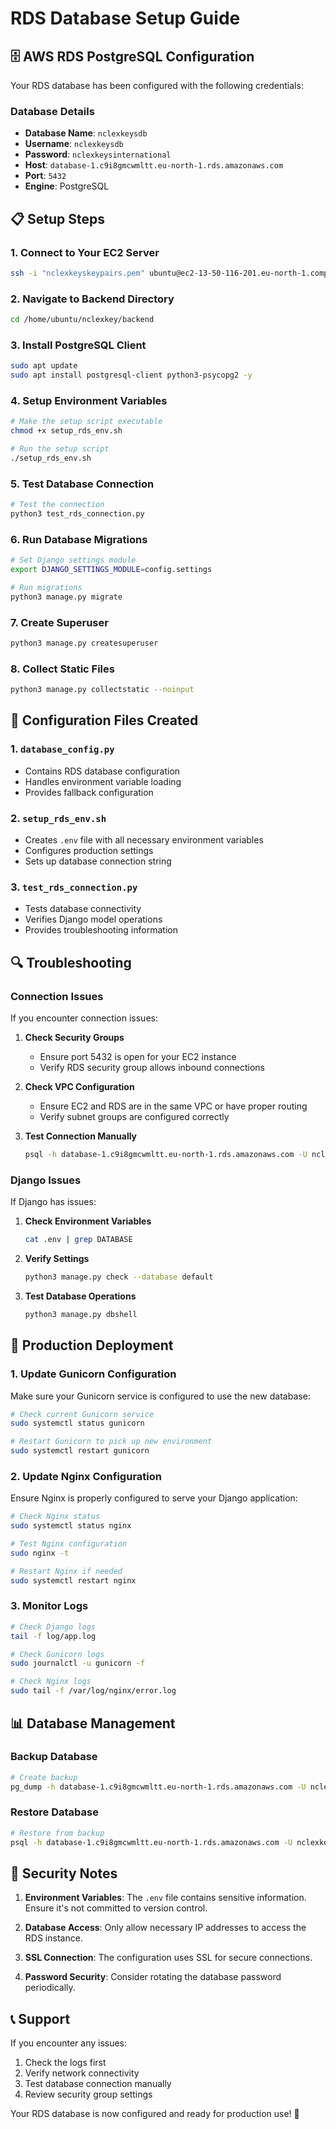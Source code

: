 # RDS Database Setup Guide

## 🗄️ AWS RDS PostgreSQL Configuration

Your RDS database has been configured with the following credentials:

### Database Details
- **Database Name**: `nclexkeysdb`
- **Username**: `nclexkeysdb`
- **Password**: `nclexkeysinternational`
- **Host**: `database-1.c9i8gmcwmltt.eu-north-1.rds.amazonaws.com`
- **Port**: `5432`
- **Engine**: PostgreSQL

## 📋 Setup Steps

### 1. Connect to Your EC2 Server
```bash
ssh -i "nclexkeyskeypairs.pem" ubuntu@ec2-13-50-116-201.eu-north-1.compute.amazonaws.com
```

### 2. Navigate to Backend Directory
```bash
cd /home/ubuntu/nclexkey/backend
```

### 3. Install PostgreSQL Client
```bash
sudo apt update
sudo apt install postgresql-client python3-psycopg2 -y
```

### 4. Setup Environment Variables
```bash
# Make the setup script executable
chmod +x setup_rds_env.sh

# Run the setup script
./setup_rds_env.sh
```

### 5. Test Database Connection
```bash
# Test the connection
python3 test_rds_connection.py
```

### 6. Run Database Migrations
```bash
# Set Django settings module
export DJANGO_SETTINGS_MODULE=config.settings

# Run migrations
python3 manage.py migrate
```

### 7. Create Superuser
```bash
python3 manage.py createsuperuser
```

### 8. Collect Static Files
```bash
python3 manage.py collectstatic --noinput
```

## 🔧 Configuration Files Created

### 1. `database_config.py`
- Contains RDS database configuration
- Handles environment variable loading
- Provides fallback configuration

### 2. `setup_rds_env.sh`
- Creates `.env` file with all necessary environment variables
- Configures production settings
- Sets up database connection string

### 3. `test_rds_connection.py`
- Tests database connectivity
- Verifies Django model operations
- Provides troubleshooting information

## 🔍 Troubleshooting

### Connection Issues
If you encounter connection issues:

1. **Check Security Groups**
   - Ensure port 5432 is open for your EC2 instance
   - Verify RDS security group allows inbound connections

2. **Check VPC Configuration**
   - Ensure EC2 and RDS are in the same VPC or have proper routing
   - Verify subnet groups are configured correctly

3. **Test Connection Manually**
   ```bash
   psql -h database-1.c9i8gmcwmltt.eu-north-1.rds.amazonaws.com -U nclexkeysdb -d nclexkeysdb -p 5432
   ```

### Django Issues
If Django has issues:

1. **Check Environment Variables**
   ```bash
   cat .env | grep DATABASE
   ```

2. **Verify Settings**
   ```bash
   python3 manage.py check --database default
   ```

3. **Test Database Operations**
   ```bash
   python3 manage.py dbshell
   ```

## 🚀 Production Deployment

### 1. Update Gunicorn Configuration
Make sure your Gunicorn service is configured to use the new database:

```bash
# Check current Gunicorn service
sudo systemctl status gunicorn

# Restart Gunicorn to pick up new environment
sudo systemctl restart gunicorn
```

### 2. Update Nginx Configuration
Ensure Nginx is properly configured to serve your Django application:

```bash
# Check Nginx status
sudo systemctl status nginx

# Test Nginx configuration
sudo nginx -t

# Restart Nginx if needed
sudo systemctl restart nginx
```

### 3. Monitor Logs
```bash
# Check Django logs
tail -f log/app.log

# Check Gunicorn logs
sudo journalctl -u gunicorn -f

# Check Nginx logs
sudo tail -f /var/log/nginx/error.log
```

## 📊 Database Management

### Backup Database
```bash
# Create backup
pg_dump -h database-1.c9i8gmcwmltt.eu-north-1.rds.amazonaws.com -U nclexkeysdb -d nclexkeysdb > backup_$(date +%Y%m%d_%H%M%S).sql
```

### Restore Database
```bash
# Restore from backup
psql -h database-1.c9i8gmcwmltt.eu-north-1.rds.amazonaws.com -U nclexkeysdb -d nclexkeysdb < backup_file.sql
```

## 🔐 Security Notes

1. **Environment Variables**: The `.env` file contains sensitive information. Ensure it's not committed to version control.

2. **Database Access**: Only allow necessary IP addresses to access the RDS instance.

3. **SSL Connection**: The configuration uses SSL for secure connections.

4. **Password Security**: Consider rotating the database password periodically.

## 📞 Support

If you encounter any issues:
1. Check the logs first
2. Verify network connectivity
3. Test database connection manually
4. Review security group settings

Your RDS database is now configured and ready for production use! 🎉

